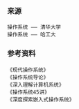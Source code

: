 ### 来源

    操作系统 —— 清华大学
    操作系统 —— 哈工大

### 参考资料

    《现代操作系统》
    《操作系统导论》
    《深入理解计算机系统》
    《操作系统45讲》
    《深度探索嵌入式操作系统》